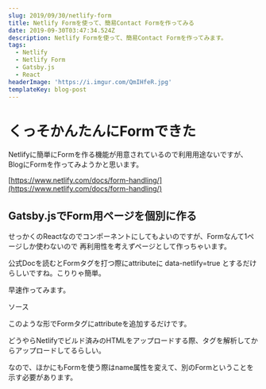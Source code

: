 ```yaml
---
slug: 2019/09/30/netlify-form
title: Netlify Formを使って、簡易Contact Formを作ってみる
date: 2019-09-30T03:47:34.524Z
description: Netlify Formを使って、簡易Contact Formを作ってみます。
tags:
  - Netlify
  - Netlify Form
  - Gatsby.js
  - React
headerImage: 'https://i.imgur.com/QmIHfeR.jpg'
templateKey: blog-post
---
```

# くっそかんたんにFormできた

Netlifyに簡単にFormを作る機能が用意されているので利用用途ないですが、BlogにFormを作ってみようかと思います。

[https://www.netlify.com/docs/form-handling/](https://www.netlify.com/docs/form-handling/)

## Gatsby.jsでForm用ページを個別に作る

せっかくのReactなのでコンポーネントにしてもよいのですが、Formなんて1ページしか使わないので
再利用性を考えずページとして作っちゃいます。

公式Docを読むとFormタグを打つ際にattributeに data-netlify=true とするだけらしいですね。こりりゃ簡単。

早速作ってみます。

ソース

このような形でFormタグにattributeを追加するだけです。

どうやらNetlifyでビルド済みのHTMLをアップロードする際、タグを解析してからアップロードしてるらしい。

なので、ほかにもFormを使う際はname属性を変えて、別のFormということを示す必要があります。
　
